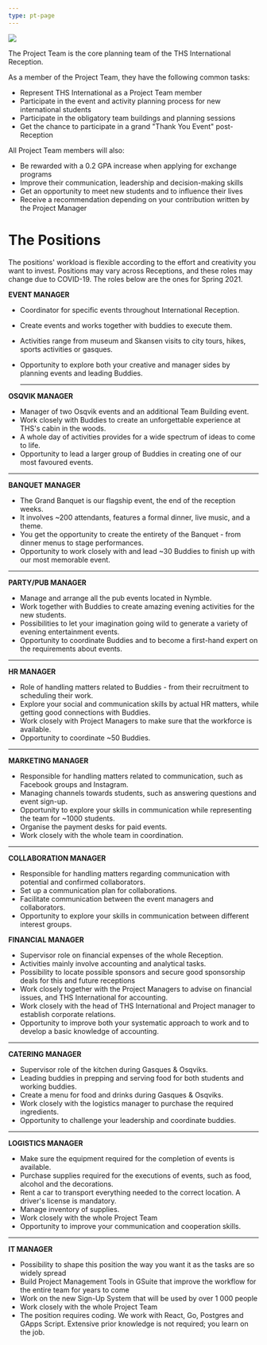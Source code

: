 ```yaml
---
type: pt-page
---
```

![](/./pt-collage-4.jpg)

The Project Team is the core planning team of the THS International Reception.  

As a member of the Project Team, they have the following common tasks: 

* Represent THS International as a Project Team member
* Participate in the event and activity planning process for new international students
* Participate in the obligatory team buildings and planning sessions
* Get the chance to participate in a grand "Thank You Event" post-Reception

All Project Team members will also:

* Be rewarded with a 0.2 GPA increase when applying for exchange programs
* Improve their communication, leadership and decision-making skills
* Get an opportunity to meet new students and to influence their lives
* Receive a recommendation depending on your contribution written by the Project Manager

# **The Positions**

The positions' workload is flexible according to the effort and creativity you want to invest. Positions may vary across Receptions, and these roles may change due to COVID-19. The roles below are the ones for Spring 2021.

**EVENT MANAGER** 

* Coordinator for specific events throughout International Reception.
* Create events and works together with buddies to execute them.
* Activities range from museum and Skansen visits to city tours, hikes, sports activities or gasques.
* Opportunity to explore both your creative and manager sides by planning events and leading Buddies.

  ****

**OSQVIK MANAGER**

* Manager of two Osqvik events and an additional Team Building event.
* Work closely with Buddies to create an unforgettable experience at THS's cabin in the woods.
* A whole day of activities provides for a wide spectrum of ideas to come to life.
* Opportunity to lead a larger group of Buddies in creating one of our most favoured events.

****

**BANQUET MANAGER** 

* The Grand Banquet is our flagship event, the end of the reception weeks.
* It involves ~200 attendants, features a formal dinner, live music, and a theme. 
* You get the opportunity to create the entirety of the Banquet - from dinner menus to stage performances.
* Opportunity to work closely with and lead ~30 Buddies to finish up with our most memorable event.

****

**PARTY/PUB MANAGER**

* Manage and arrange all the pub events located in Nymble.
* Work together with Buddies to create amazing evening activities for the new students.
* Possibilities to let your imagination going wild to generate a variety of evening entertainment events.
* Opportunity to coordinate Buddies and to become a first-hand expert on the requirements about events.

****

**HR MANAGER**

* Role of handling matters related to Buddies - from their recruitment to scheduling their work.
* Explore your social and communication skills by actual HR matters, while getting good connections with Buddies.
* Work closely with Project Managers to make sure that the workforce is available.
* Opportunity to coordinate ~50 Buddies.

****

**MARKETING MANAGER**

* Responsible for handling matters related to communication, such as Facebook groups and Instagram.
* Managing channels towards students, such as answering questions and event sign-up.
* Opportunity to explore your skills in communication while representing the team for ~1000 students.
* Organise the payment desks for paid events.
* Work closely with the whole team in coordination.

****

**COLLABORATION MANAGER**

* Responsible for handling matters regarding communication with potential and confirmed collaborators.
* Set up a communication plan for collaborations.
* Facilitate communication between the event managers and collaborators.
* Opportunity to explore your skills in communication between different interest groups.

 

**FINANCIAL MANAGER** 

* Supervisor role on financial expenses of the whole Reception.
* Activities mainly involve accounting and analytical tasks.
* Possibility to locate possible sponsors and secure good sponsorship deals for this and future receptions
* Work closely together with the Project Managers to advise on financial issues, and THS International for accounting.
* Work closely with the head of THS International and Project manager to establish corporate relations.
* Opportunity to improve both your systematic approach to work and to develop a basic knowledge of accounting.

****

**CATERING MANAGER** 

* Supervisor role of the kitchen during Gasques & Osqviks.
* Leading buddies in prepping and serving food for both students and working buddies.
* Create a menu for food and drinks during Gasques & Osqviks.
* Work closely with the logistics manager to purchase the required ingredients.
* Opportunity to challenge your leadership and coordinate buddies.

****

**LOGISTICS MANAGER** 

* Make sure the equipment required for the completion of events is available.
* Purchase supplies required for the executions of events, such as food, alcohol and the decorations.
* Rent a car to transport everything needed to the correct location. A driver's license is mandatory.
* Manage inventory of supplies.
* Work closely with the whole Project Team
* Opportunity to improve your communication and cooperation skills.

****

**IT MANAGER** 

* Possibility to shape this position the way you want it as the tasks are so widely spread
* Build Project Management Tools in GSuite that improve the workflow for the entire team for years to come
* Work on the new Sign-Up System that will be used by over 1 000 people
* Work closely with the whole Project Team
* The position requires coding. We work with React, Go, Postgres and GApps Script. Extensive prior knowledge is not required; you learn on the job.
